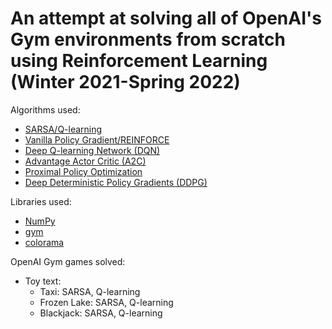 # An attempt at solving all of OpenAI's Gym environments from scratch using Reinforcement Learning (Winter 2021-Spring 2022)

Algorithms used:
- [SARSA/Q-learning](https://www.cse.unsw.edu.au/~cs9417ml/RL1/algorithms.html)
- [Vanilla Policy Gradient/REINFORCE](https://spinningup.openai.com/en/latest/algorithms/vpg.html#background)
- [Deep Q-learning Network (DQN)](https://www.cs.toronto.edu/~vmnih/docs/dqn.pdf)
- [Advantage Actor Critic (A2C)](https://arxiv.org/pdf/1602.01783.pdf)
- [Proximal Policy Optimization](https://spinningup.openai.com/en/latest/algorithms/ppo.html)
- [Deep Deterministic Policy Gradients (DDPG)](https://spinningup.openai.com/en/latest/algorithms/ddpg.html)

Libraries used:
- [NumPy](https://numpy.org/)
- [gym](https://gym.openai.com/)
- [colorama](https://pypi.org/project/colorama/)

OpenAI Gym games solved:
- Toy text:
    - Taxi: SARSA, Q-learning
    - Frozen Lake: SARSA, Q-learning
    - Blackjack: SARSA, Q-learning
